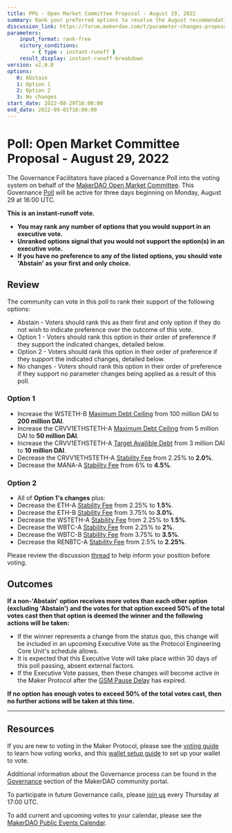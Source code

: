 ```yaml
---
title: PPG - Open Market Committee Proposal - August 29, 2022
summary: Rank your preferred options to resolve the August recommendations of the Open Market Committee. 
discussion_link: https://forum.makerdao.com/t/parameter-changes-proposal-ppg-omc-001-25-august-2022/17448
parameters:
    input_format: rank-free
    victory_conditions:
        - { type : instant-runoff }
    result_display: instant-runoff-breakdown
version: v2.0.0
options:
   0: Abstain
   1: Option 1
   2: Option 2
   3: No changes
start_date: 2022-08-29T16:00:00
end_date: 2022-09-01T16:00:00
---
```

# Poll: Open Market Committee Proposal - August 29, 2022

The Governance Facilitators have placed a Governance Poll into the voting system on behalf of the [MakerDAO Open Market Committee](https://forum.makerdao.com/t/parameter-proposal-group-makerdao-open-market-committee/7355). This Governance [Poll](https://community-development.makerdao.com/en/learn/governance/on-chain-gov) will be active for three days beginning on Monday, August 29 at 16:00 UTC.

**This is an instant-runoff vote.**
- **You may rank any number of options that you would support in an executive vote.**
- **Unranked options signal that you would not support the option(s) in an executive vote.**
- **If you have no preference to any of the listed options, you should vote 'Abstain' as your first and only choice.**

## Review

The community can vote in this poll to rank their support of the following options:
* Abstain - Voters should rank this as their first and only option if they do not wish to indicate preference over the outcome of this vote.
* Option 1 - Voters should rank this option in their order of preference if they support the indicated changes, detailed below. 
* Option 2 - Voters should rank this option in their order of preference if they support the indicated changes, detailed below.
* No changes - Voters should rank this option in their order of preference if they support no parameter changes being applied as a result of this poll. 

### Option 1

- Increase the WSTETH-B [Maximum Debt Ceiling](https://manual.makerdao.com/module-index/module-dciam#maximum-debt-ceiling-line) from 100 million DAI to **200 million DAI**.
- Increase the CRVV1ETHSTETH-A [Maximum Debt Ceiling](https://manual.makerdao.com/module-index/module-dciam#maximum-debt-ceiling-line) from 5 million DAI to **50 million DAI**.
- Increase the CRVV1ETHSTETH-A [Target Availible Debt](https://manual.makerdao.com/module-index/module-dciam#target-available-debt-gap) from 3 million DAI to **10 million DAI**.
- Decrease the CRVV1ETHSTETH-A [Stability Fee](https://manual.makerdao.com/parameter-index/vault-risk/param-stability-fee) from 2.25% to **2.0%**.
- Decrease the MANA-A [Stability Fee](https://manual.makerdao.com/parameter-index/vault-risk/param-stability-fee) from 6% to **4.5%**.

### Option 2

- All of **Option 1's changes** plus:
- Decrease the ETH-A [Stability Fee](https://manual.makerdao.com/parameter-index/vault-risk/param-stability-fee) from 2.25% to **1.5%**.
- Decrease the ETH-B [Stability Fee](https://manual.makerdao.com/parameter-index/vault-risk/param-stability-fee) from 3.75% to **3.0%**.
- Decrease the WSTETH-A [Stability Fee](https://manual.makerdao.com/parameter-index/vault-risk/param-stability-fee) from 2.25% to **1.5%**.
- Decrease the WBTC-A [Stability Fee](https://manual.makerdao.com/parameter-index/vault-risk/param-stability-fee) from 2.25% to **2%**.
- Decrease the WBTC-B [Stability Fee](https://manual.makerdao.com/parameter-index/vault-risk/param-stability-fee) from 3.75% to **3.5%**.
- Decrease the RENBTC-A [Stability Fee](https://manual.makerdao.com/parameter-index/vault-risk/param-stability-fee) from 2.5% to **2.25%**.

Please review the discussion [thread](https://forum.makerdao.com/t/parameter-changes-proposal-ppg-omc-001-25-august-2022/17448) to help inform your position before voting.

## Outcomes

**If a non-'Abstain' option receives more votes than each other option (excluding 'Abstain') and the votes for that option exceed 50% of the total votes cast then that option is deemed the winner and the following actions will be taken:**
* If the winner represents a change from the status quo, this change will be included in an upcoming Executive Vote as the Protocol Engineering Core Unit's schedule allows.
* It is expected that this Executive Vote will take place within 30 days of this poll passing, absent external factors.
* If the Executive Vote passes, then these changes will become active in the Maker Protocol after the [GSM Pause Delay](https://manual.makerdao.com/parameter-index/core/param-gsm-pause-delay) has expired.

**If no option has enough votes to exceed 50% of the total votes cast, then no further actions will be taken at this time.**

---

## Resources

If you are new to voting in the Maker Protocol, please see the [voting guide](https://community-development.makerdao.com/en/learn/governance/how-voting-works/) to learn how voting works, and this [wallet setup guide](https://community-development.makerdao.com/en/learn/governance/voting-setup/) to set up your wallet to vote.

Additional information about the Governance process can be found in the [Governance](https://community-development.makerdao.com/en/learn/governance) section of the MakerDAO community portal.

To participate in future Governance calls, please [join us](https://github.com/makerdao/community/tree/master/governance/governance-and-risk-meetings) every Thursday at 17:00 UTC.

To add current and upcoming votes to your calendar, please see the [MakerDAO Public Events Calendar](https://calendar.google.com/calendar/embed?src=makerdao.com_3efhm2ghipksegl009ktniomdk%40group.calendar.google.com&ctz=UTC&mode=week&showCalendars=0&showPrint=0).
